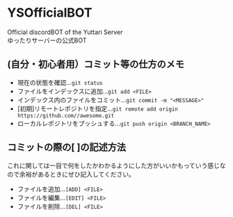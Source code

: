 # YSOfficialBOT
Official discordBOT of the Yuttari Server<br>
ゆったりサーバーの公式BOT<br>

## (自分・初心者用）コミット等の仕方のメモ
* 現在の状態を確認...`git status`<br>
* ファイルをインデックスに追加...`git add <FILE>`<br>
* インデックス内のファイルをコミット...`git commit -m "<MESSAGE>"`<br>
* [初期]リモートレポジトリを指定...`git remote add origin https://github.com//awesome.git`<br>
* ローカルレポジトリをプッシュする...`git push origin <BRANCH_NAME>`<br>

## コミットの際の[  ]の記述方法
これに関しては一目で何をしたかわかるようにした方がいいかもっていう感じなので余裕があるときにぜひ記入してください。
* ファイルを追加...`[ADD] <FILE>`<br>
* ファイルを編集...`[EDIT] <FILE>`<br>
* ファイルを削除...`[DEL] <FILE>`<br>
